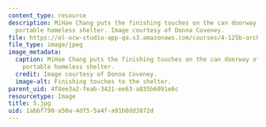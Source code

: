 ```yaml
---
content_type: resource
description: MiHae Chang puts the finishing touches on the can doorway of her team's
  portable homeless shelter. Image courtesy of Donna Coveney.
file: https://ol-ocw-studio-app-qa.s3.amazonaws.com/courses/4-125b-architecture-studio-building-in-landscapes-fall-2005/1abbf790a50a4df55a4fa91b0dd3872d_5.jpg
file_type: image/jpeg
image_metadata:
  caption: MiHae Chang puts the finishing touches on the can doorway of her team's
    portable homeless shelter.
  credit: Image courtesy of Donna Coveney.
  image-alt: Finishing touches to the shelter.
parent_uid: 4f8ee3a2-feab-3421-ee63-a835b6091e6c
resourcetype: Image
title: 5.jpg
uid: 1abbf790-a50a-4df5-5a4f-a91b0dd3872d
---
```

